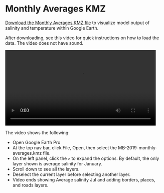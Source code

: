 # Monthly Averages KMZ 
<a href="https://renc.osn.xsede.org/ees210015-bucket01/KML/MB-2019-monthly-averages.kmz">Download the Monthly Averages KMZ file</a> to visualize model output of salinity and temperature within Google Earth.

After downloading, see this video for quick instructions on how to load the data.  The video does not have sound.

<video allow="fullscreen" frameBorder="0" style="width:50vw" controls controlsList="nodownload" ><source src="https://renc.osn.xsede.org/ees210015-bucket01/img/video/monthly_averages_in_gep.mp4" /></video>


The video shows the following:
- Open Google Earth Pro
- At the top nav bar, click File, Open, then select the MB-2019-monthly-averages.kmz file.
- On the left panel, click the `>` to expand the options.  By default, the only layer shown is average salinity for January.
- Scroll down to see all the layers.
- Deselect the current layer before selecting another layer.
- Video ends showing Average salinity Jul and adding borders, places, and roads layers.
